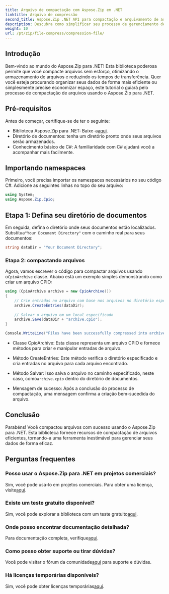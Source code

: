 ```yaml
---
title: Arquivo de compactação com Aspose.Zip em .NET
linktitle: Arquivo de compressão
second_title: Aspose.Zip .NET API para compactação e arquivamento de arquivos
description: Descubra como simplificar seu processo de gerenciamento de arquivos com o Aspose.Zip para .NET. Este guia detalhado o orienta pelas etapas de compactação de arquivos.
weight: 10
url: /pt/zip/file-compress/compression-file/
---
```

## Introdução

Bem-vindo ao mundo do Aspose.Zip para .NET! Esta biblioteca poderosa permite que você compacte arquivos sem esforço, otimizando o armazenamento de arquivos e reduzindo os tempos de transferência. Quer você esteja procurando organizar seus dados de forma mais eficiente ou simplesmente precise economizar espaço, este tutorial o guiará pelo processo de compactação de arquivos usando o Aspose.Zip para .NET.

## Pré-requisitos

Antes de começar, certifique-se de ter o seguinte:

-  Biblioteca Aspose.Zip para .NET: Baixe-a[aqui](https://releases.aspose.com/zip/net/).
- Diretório de documentos: tenha um diretório pronto onde seus arquivos serão armazenados.
- Conhecimento básico de C#: A familiaridade com C# ajudará você a acompanhar mais facilmente.

## Importando namespaces

Primeiro, você precisa importar os namespaces necessários no seu código C#. Adicione as seguintes linhas no topo do seu arquivo:

```csharp
using System;
using Aspose.Zip.Cpio;
```

## Etapa 1: Defina seu diretório de documentos

Em seguida, defina o diretório onde seus documentos estão localizados. Substitua`"Your Document Directory"` com o caminho real para seus documentos:

```csharp
string dataDir = "Your Document Directory";
```

### Etapa 2: compactando arquivos

 Agora, vamos escrever o código para compactar arquivos usando o`CpioArchive` classe. Abaixo está um exemplo simples demonstrando como criar um arquivo CPIO:

```csharp
using (CpioArchive archive = new CpioArchive())
{
    // Crie entradas no arquivo com base nos arquivos no diretório especificado
    archive.CreateEntries(dataDir);
    
    // Salvar o arquivo em um local especificado
    archive.Save(dataDir + "archive.cpio");
}

Console.WriteLine("Files have been successfully compressed into archive.cpio!");
```

- Classe CpioArchive: Esta classe representa um arquivo CPIO e fornece métodos para criar e manipular entradas de arquivo.
  
- Método CreateEntries: Este método verifica o diretório especificado e cria entradas no arquivo para cada arquivo encontrado.
  
-  Método Salvar: Isso salva o arquivo no caminho especificado, neste caso, como`archive.cpio` dentro do diretório de documentos.
  
- Mensagem de sucesso: Após a conclusão do processo de compactação, uma mensagem confirma a criação bem-sucedida do arquivo.

## Conclusão

Parabéns! Você compactou arquivos com sucesso usando o Aspose.Zip para .NET. Esta biblioteca fornece recursos de compactação de arquivos eficientes, tornando-a uma ferramenta inestimável para gerenciar seus dados de forma eficaz.

## Perguntas frequentes

### Posso usar o Aspose.Zip para .NET em projetos comerciais?
 Sim, você pode usá-lo em projetos comerciais. Para obter uma licença, visite[aqui](https://purchase.conholdate.com/buy).

### Existe um teste gratuito disponível?
 Sim, você pode explorar a biblioteca com um teste gratuito[aqui](https://releases.aspose.com/).

### Onde posso encontrar documentação detalhada?
 Para documentação completa, verifique[aqui](https://reference.aspose.com/zip/net/).

### Como posso obter suporte ou tirar dúvidas?
 Você pode visitar o fórum da comunidade[aqui](https://forum.aspose.com/c/zip/37) para suporte e dúvidas.

### Há licenças temporárias disponíveis?
 Sim, você pode obter licenças temporárias[aqui](https://purchase.conholdate.com/temporary-license/).